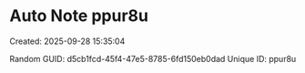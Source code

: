 ﻿# Auto Note ppur8u
Created: 2025-09-28 15:35:04

Random GUID: d5cb1fcd-45f4-47e5-8785-6fd150eb0dad
Unique ID: ppur8u

